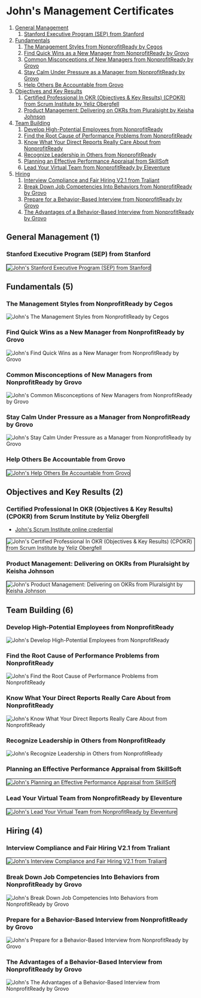 # John's Management Certificates
1. [General Management](#general-management-1)
    1. [Stanford Executive Program (SEP) from Stanford](#stanford-executive-program-sep-from-stanford)
1. [Fundamentals](#fundamentals-5)
    1. [The Management Styles from NonprofitReady by Cegos](#the-management-styles-from-nonprofitready-by-cegos)
    1. [Find Quick Wins as a New Manager from NonprofitReady by Grovo](#find-quick-wins-as-a-new-manager-from-nonprofitready-by-grovo)
    1. [Common Misconceptions of New Managers from NonprofitReady by Grovo](#common-misconceptions-of-new-managers-from-nonprofitready-by-grovo)
    1. [Stay Calm Under Pressure as a Manager from NonprofitReady by Grovo](#stay-calm-under-pressure-as-a-manager-from-nonprofitready-by-grovo)
    1. [Help Others Be Accountable from Grovo](#help-others-be-accountable-from-grovo)
1. [Objectives and Key Results](#objectives-and-key-results-2)
    1. [Certified Professional In OKR (Objectives & Key Results) (CPOKR) from Scrum Institute by Yeliz Obergfell](#certified-professional-in-okr-objectives-key-results-cpokr-from-scrum-institute-by-yeliz-obergfell)
    1. [Product Management: Delivering on OKRs from Pluralsight by Keisha Johnson](#product-management-delivering-on-okrs-from-pluralsight-by-keisha-johnson)
1. [Team Building](#team-building-6)
    1. [Develop High-Potential Employees from NonprofitReady](#develop-high-potential-employees-from-nonprofitready)
    1. [Find the Root Cause of Performance Problems from NonprofitReady](#find-the-root-cause-of-performance-problems-from-nonprofitready)
    1. [Know What Your Direct Reports Really Care About from NonprofitReady](#know-what-your-direct-reports-really-care-about-from-nonprofitready)
    1. [Recognize Leadership in Others from NonprofitReady](#recognize-leadership-in-others-from-nonprofitready)
    1. [Planning an Effective Performance Appraisal from SkillSoft](#planning-an-effective-performance-appraisal-from-skillsoft)
    1. [Lead Your Virtual Team from NonprofitReady by Eleventure](#lead-your-virtual-team-from-nonprofitready-by-eleventure)
1. [Hiring](#hiring-4)
    1. [Interview Compliance and Fair Hiring V2.1 from Traliant](#interview-compliance-and-fair-hiring-v21-from-traliant)
    1. [Break Down Job Competencies Into Behaviors from NonprofitReady by Grovo](#break-down-job-competencies-into-behaviors-from-nonprofitready-by-grovo)
    1. [Prepare for a Behavior-Based Interview from NonprofitReady by Grovo](#prepare-for-a-behavior-based-interview-from-nonprofitready-by-grovo)
    1. [The Advantages of a Behavior-Based Interview from NonprofitReady by Grovo](#the-advantages-of-a-behavior-based-interview-from-nonprofitready-by-grovo)
## General Management (1)
### Stanford Executive Program (SEP) from Stanford

<img src="../cert_management_stanford-executive-program-sep_stanford_2023-02-18.png" alt="John's Stanford Executive Program (SEP) from Stanford" style="border:1px solid #000000" />

## Fundamentals (5)
### The Management Styles from NonprofitReady by Cegos

![John's The Management Styles from NonprofitReady by Cegos](cert_management_the-management-styles_nonprofitready-cegos_2024-03-07.png)

### Find Quick Wins as a New Manager from NonprofitReady by Grovo

![John's Find Quick Wins as a New Manager from NonprofitReady by Grovo](cert_leadership_find-quick-wins-as-a-new-manager_nonprofitready_2024-03-07.png)

### Common Misconceptions of New Managers from NonprofitReady by Grovo

![John's Common Misconceptions of New Managers from NonprofitReady by Grovo](cert_management_common-misconceptions-of-new-managers_nonprofitready-grovo_2024-03-08.png)

### Stay Calm Under Pressure as a Manager from NonprofitReady by Grovo

![John's Stay Calm Under Pressure as a Manager from NonprofitReady by Grovo](cert_management_stay-calm-under-pressure-as-a-manager_nonprofitready-grovo_2024-03-08.png)

### Help Others Be Accountable from Grovo

<img src="../cert_management_help-others-be-accountable_grovo_2024-03-14.png" alt="John's Help Others Be Accountable from Grovo" style="border:1px solid #000000" />

## Objectives and Key Results (2)
### Certified Professional In OKR (Objectives & Key Results) (CPOKR) from Scrum Institute by Yeliz Obergfell
* [John's Scrum Institute online credential](https://www.scrum-institute.org/badges/34694795736577)

<img src="../cert_scrum_leadership_scrum-institute_certified-professional-in-okr--cpokr_2023-09-24_cert-34694795736577.png" alt="John's Certified Professional In OKR (Objectives & Key Results) (CPOKR) from Scrum Institute by Yeliz Obergfell" style="border:1px solid #000000" />

### Product Management: Delivering on OKRs from Pluralsight by Keisha Johnson

<img src="../cert_product_okrs_product-management-delivering-on-okrs_pluralsight_keisha-johnson_2024-07-27.png" alt="John's Product Management: Delivering on OKRs from Pluralsight by Keisha Johnson" style="border:1px solid #000000" />

## Team Building (6)
### Develop High-Potential Employees from NonprofitReady

![John's Develop High-Potential Employees from NonprofitReady](cert_leadership_develop-high-potential-employees_nonprofitready_2024-03-06.png)

### Find the Root Cause of Performance Problems from NonprofitReady

![John's Find the Root Cause of Performance Problems from NonprofitReady](cert_leadership_find-the-root-cause-of-performance-problems_nonprofitready_2024-03-06.png)

### Know What Your Direct Reports Really Care About from NonprofitReady

![John's Know What Your Direct Reports Really Care About from NonprofitReady](cert_leadership_know-what-your-direct-reports-really-care-about_nonprofitready_2024-03-06.png)

### Recognize Leadership in Others from NonprofitReady

![John's Recognize Leadership in Others from NonprofitReady](cert_leadership_recognize-leadership-in-others_nonprofitready_2024-03-06.png)

### Planning an Effective Performance Appraisal from SkillSoft

<img src="../cert_management_planning-an-effective-performance-appraisal_skillsoft_2024-03-14.png" alt="John's Planning an Effective Performance Appraisal from SkillSoft" style="border:1px solid #000000" />

### Lead Your Virtual Team from NonprofitReady by Eleventure

<img src="../cert_management_lead-your-virtual-team_eleventure_2024-03-14.png" alt="John's Lead Your Virtual Team from NonprofitReady by Eleventure" style="border:1px solid #000000" />

## Hiring (4)
### Interview Compliance and Fair Hiring V2.1 from Traliant

<img src="../cert_hr_hiring_interview-compliance-and-fair-hiring-v2.1_traliant_2024-07-05.png" alt="John's Interview Compliance and Fair Hiring V2.1 from Traliant" style="border:1px solid #000000" />

### Break Down Job Competencies Into Behaviors from NonprofitReady by Grovo

![John's Break Down Job Competencies Into Behaviors from NonprofitReady by Grovo](cert_hiring_break-down-job-competencies-into-behaviors_nonprofitready_2024-03-07.png)

### Prepare for a Behavior-Based Interview from NonprofitReady by Grovo

![John's Prepare for a Behavior-Based Interview from NonprofitReady by Grovo](cert_hiring_prepare-for-a-behavior-based-interview_nonprofitready_2024-03-07.png)

### The Advantages of a Behavior-Based Interview from NonprofitReady by Grovo

![John's The Advantages of a Behavior-Based Interview from NonprofitReady by Grovo](cert_hiring_the-advantages-of-a-behavior-based-interview_nonprofitready_2024-03-06.png)

